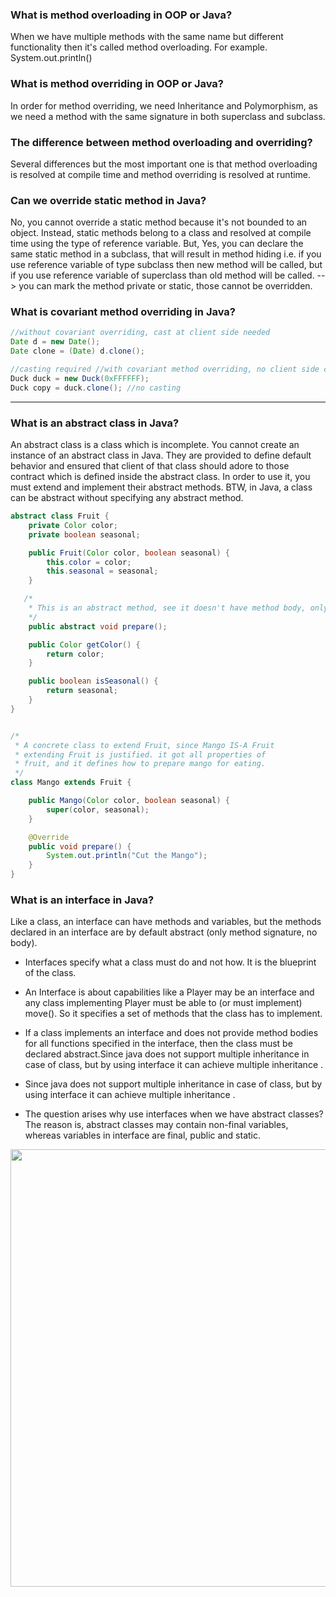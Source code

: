 ### What is method overloading in OOP or Java?
When we have multiple methods with the same name but different functionality then it's called method overloading. For example. System.out.println()

### What is method overriding in OOP or Java?
In order for method overriding, we need Inheritance and Polymorphism, as we need a method with the same signature in both superclass and subclass.

### The difference between method overloading and overriding?
Several differences but the most important one is that method overloading is resolved at compile time and method overriding is resolved at runtime.

### Can we override static method in Java?
No, you cannot override a static method because it's not bounded to an object. Instead, static methods belong to a class and resolved at compile time using the type of reference variable. But, Yes, you can declare the same static method in a subclass, that will result in method hiding i.e. if you use reference variable of type subclass then new method will be called, but if you use reference variable of superclass than old method will be called. --> you can mark the method private or static, those cannot be overridden.

### What is covariant method overriding in Java?

```java
//without covariant overriding, cast at client side needed 
Date d = new Date(); 
Date clone = (Date) d.clone(); 

//casting required //with covariant method overriding, no client side cast 
Duck duck = new Duck(0xFFFFFF);
Duck copy = duck.clone(); //no casting

```
___________________________________________________________________________________________________________

### What is an abstract class in Java?
An abstract class is a class which is incomplete. You cannot create an instance of an abstract class in Java. They are provided to define default behavior and ensured that client of that class should adore to those contract which is defined inside the abstract class. In order to use it, you must extend and implement their abstract methods. BTW, in Java, a class can be abstract without specifying any abstract method.

```java
abstract class Fruit {
    private Color color;
    private boolean seasonal;

    public Fruit(Color color, boolean seasonal) {
        this.color = color;
        this.seasonal = seasonal;
    }

   /*
    * This is an abstract method, see it doesn't have method body, only declaration
    */
    public abstract void prepare();

    public Color getColor() {
        return color;
    }

    public boolean isSeasonal() {
        return seasonal;
    }
}


/*
 * A concrete class to extend Fruit, since Mango IS-A Fruit
 * extending Fruit is justified. it got all properties of
 * fruit, and it defines how to prepare mango for eating.
 */
class Mango extends Fruit {

    public Mango(Color color, boolean seasonal) {
        super(color, seasonal);
    }

    @Override
    public void prepare() {
        System.out.println("Cut the Mango");
    }
}

```
### What is an interface in Java?

Like a class, an interface can have methods and variables, but the methods declared in an interface are by default abstract (only method signature, no body).  

- Interfaces specify what a class must do and not how. It is the blueprint of the class.

- An Interface is about capabilities like a Player may be an interface and any class implementing Player must be able to (or must implement) move(). So it specifies a set of methods that the class has to implement.

- If a class implements an interface and does not provide method bodies for all functions specified in the interface, then the class must be declared abstract.Since java does not support multiple inheritance in case of class, but by using interface it can achieve multiple inheritance .

- Since java does not support multiple inheritance in case of class, but by using interface it can achieve multiple inheritance .

- The question arises why use interfaces when we have abstract classes?
The reason is, abstract classes may contain non-final variables, whereas variables in interface are final, public and static.

<img align="center" width="670" height="700" src="https://miro.medium.com/max/661/1*vmQhGSTGAeIIsCX0jEPUqg.jpeg">
